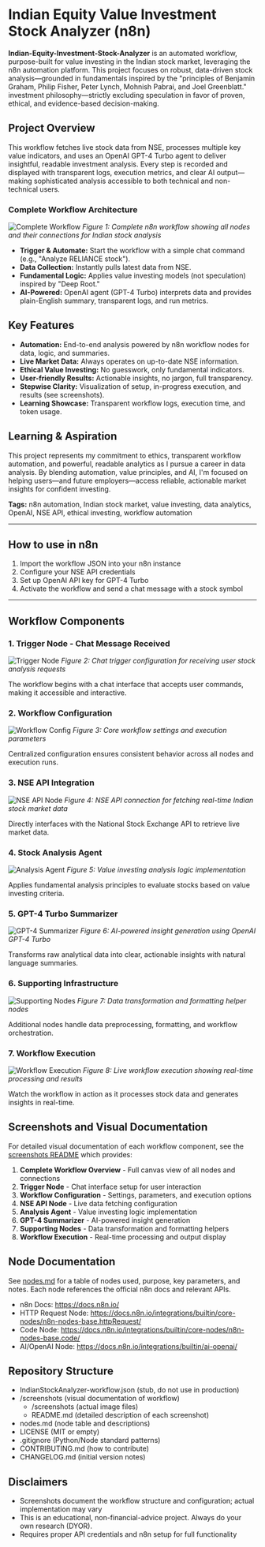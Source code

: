 # Indian Equity Value Investment Stock Analyzer (n8n)
**Indian-Equity-Investment-Stock-Analyzer** is an automated workflow, purpose-built for value investing in the Indian stock market, leveraging the n8n automation platform. This project focuses on robust, data-driven stock analysis—grounded in fundamentals inspired by the "principles of Benjamin Graham, Philip Fisher, Peter Lynch, Mohnish Pabrai, and Joel Greenblatt." investment philosophy—strictly excluding speculation in favor of proven, ethical, and evidence-based decision-making.

## Project Overview
This workflow fetches live stock data from NSE, processes multiple key value indicators, and uses an OpenAI GPT-4 Turbo agent to deliver insightful, readable investment analysis. Every step is recorded and displayed with transparent logs, execution metrics, and clear AI output—making sophisticated analysis accessible to both technical and non-technical users.

### Complete Workflow Architecture
![Complete Workflow](screenshots/Screenshot-2025-10-22-003736.jpg)
*Figure 1: Complete n8n workflow showing all nodes and their connections for Indian stock analysis*

- **Trigger & Automate:** Start the workflow with a simple chat command (e.g., "Analyze RELIANCE stock").
- **Data Collection:** Instantly pulls latest data from NSE.
- **Fundamental Logic:** Applies value investing models (not speculation) inspired by "Deep Root."
- **AI-Powered:** OpenAI agent (GPT-4 Turbo) interprets data and provides plain-English summary, transparent logs, and run metrics.

## Key Features
- **Automation:** End-to-end analysis powered by n8n workflow nodes for data, logic, and summaries.
- **Live Market Data:** Always operates on up-to-date NSE information.
- **Ethical Value Investing:** No guesswork, only fundamental indicators.
- **User-friendly Results:** Actionable insights, no jargon, full transparency.
- **Stepwise Clarity:** Visualization of setup, in-progress execution, and results (see screenshots).
- **Learning Showcase:** Transparent workflow logs, execution time, and token usage.

## Learning & Aspiration
This project represents my commitment to ethics, transparent workflow automation, and powerful, readable analytics as I pursue a career in data analysis. By blending automation, value principles, and AI, I'm focused on helping users—and future employers—access reliable, actionable market insights for confident investing.

**Tags:** n8n automation, Indian stock market, value investing, data analytics, OpenAI, NSE API, ethical investing, workflow automation

---

## How to use in n8n
1. Import the workflow JSON into your n8n instance
2. Configure your NSE API credentials
3. Set up OpenAI API key for GPT-4 Turbo
4. Activate the workflow and send a chat message with a stock symbol

---

## Workflow Components

### 1. Trigger Node - Chat Message Received
![Trigger Node](screenshots/Screenshot-2025-10-22-003811.jpg)
*Figure 2: Chat trigger configuration for receiving user stock analysis requests*

The workflow begins with a chat interface that accepts user commands, making it accessible and interactive.

### 2. Workflow Configuration
![Workflow Config](screenshots/Screenshot-2025-10-22-003821.jpg)
*Figure 3: Core workflow settings and execution parameters*

Centralized configuration ensures consistent behavior across all nodes and execution runs.

### 3. NSE API Integration
![NSE API Node](screenshots/Screenshot-2025-10-22-003844.jpg)
*Figure 4: NSE API connection for fetching real-time Indian stock market data*

Directly interfaces with the National Stock Exchange API to retrieve live market data.

### 4. Stock Analysis Agent
![Analysis Agent](screenshots/Screenshot-2025-10-22-003903.jpg)
*Figure 5: Value investing analysis logic implementation*

Applies fundamental analysis principles to evaluate stocks based on value investing criteria.

### 5. GPT-4 Turbo Summarizer
![GPT-4 Summarizer](screenshots/Screenshot-2025-10-22-003949.jpg)
*Figure 6: AI-powered insight generation using OpenAI GPT-4 Turbo*

Transforms raw analytical data into clear, actionable insights with natural language summaries.

### 6. Supporting Infrastructure
![Supporting Nodes](screenshots/Screenshot-2025-10-22-004005.jpg)
*Figure 7: Data transformation and formatting helper nodes*

Additional nodes handle data preprocessing, formatting, and workflow orchestration.

### 7. Workflow Execution
![Workflow Execution](screenshots/Screenshot-2025-10-22-004059.jpg)
*Figure 8: Live workflow execution showing real-time processing and results*

Watch the workflow in action as it processes stock data and generates insights in real-time.

## Screenshots and Visual Documentation
For detailed visual documentation of each workflow component, see the [screenshots README](screenshots/README.md) which provides:

1. **Complete Workflow Overview** - Full canvas view of all nodes and connections
2. **Trigger Node** - Chat interface setup for user interaction
3. **Workflow Configuration** - Settings, parameters, and execution options
4. **NSE API Node** - Live data fetching configuration
5. **Analysis Agent** - Value investing logic implementation
6. **GPT-4 Summarizer** - AI-powered insight generation
7. **Supporting Nodes** - Data transformation and formatting helpers
8. **Workflow Execution** - Real-time processing and output display

## Node Documentation
See [nodes.md](nodes.md) for a table of nodes used, purpose, key parameters, and notes. Each node references the official n8n docs and relevant APIs.

- n8n Docs: https://docs.n8n.io/
- HTTP Request Node: https://docs.n8n.io/integrations/builtin/core-nodes/n8n-nodes-base.httpRequest/
- Code Node: https://docs.n8n.io/integrations/builtin/core-nodes/n8n-nodes-base.code/
- AI/OpenAI Node: https://docs.n8n.io/integrations/builtin/ai-openai/

## Repository Structure
- IndianStockAnalyzer-workflow.json (stub, do not use in production)
- /screenshots (visual documentation of workflow)
  - /screenshots (actual image files)
  - README.md (detailed description of each screenshot)
- nodes.md (node table and descriptions)
- LICENSE (MIT or empty)
- .gitignore (Python/Node standard patterns)
- CONTRIBUTING.md (how to contribute)
- CHANGELOG.md (initial version notes)

## Disclaimers
- Screenshots document the workflow structure and configuration; actual implementation may vary
- This is an educational, non-financial-advice project. Always do your own research (DYOR).
- Requires proper API credentials and n8n setup for full functionality
